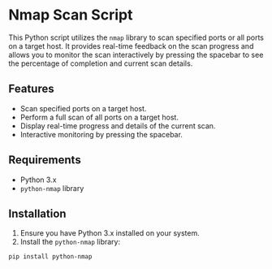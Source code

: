 # Nmap Scan Script

This Python script utilizes the `nmap` library to scan specified ports or all ports on a target host. It provides real-time feedback on the scan progress and allows you to monitor the scan interactively by pressing the spacebar to see the percentage of completion and current scan details.

## Features

- Scan specified ports on a target host.
- Perform a full scan of all ports on a target host.
- Display real-time progress and details of the current scan.
- Interactive monitoring by pressing the spacebar.

## Requirements

- Python 3.x
- `python-nmap` library

## Installation

1. Ensure you have Python 3.x installed on your system.
2. Install the `python-nmap` library:

```bash
pip install python-nmap
